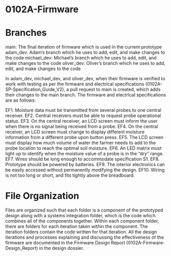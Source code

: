 # 0102A-Firmware
# Branches
main: The final iteration of firmware which is used in the current prototype
adam_dev: Adam’s branch which he uses to add, edit, and make changes to the code
michael_dev: Michael’s branch which he uses to add, edit, and make changes to the code
oliver_dev: Oliver’s branch which he uses to add, edit, and make changes to the code

In adam_dev, michael_dev, and oliver_dev, when their firmware is verified to work with testing as per the firmware and electrical specifications (0102A-SP-Specification_Guide_V2), a pull request to main is created, which adds their changes to the main branch. The firmware and electrical specifications are as follows:

EF1. Moisture data must be transmitted from several probes to one central receiver.
EF2. Central receivers must be able to request probe operational status.
EF3. On the central receiver, an LCD screen must inform the user when there is no signal being received from a probe.
EF4. On the central receiver, an LCD screen must change to display different moisture information from a different probe upon button press.
EF5. The LCD screen must display how much volume of water the farmer needs to add to the probe location to reach the optimal soil moisture.
EF6. An LED matrix must light up to identify when the moisture value of a probe is in the “dry” range.
EF7. Wires should be long enough to accommodate specification S1.
EF8. Prototype should be powered by batteries.
EF9. The interior electronics can be easily accessed without permanently modifying the design.
EF10. Wiring is not too long or short, and fits tightly above the breadboard. 

# File Organization
Files are organized such that each folder is a component of the prototyped design along with a systems integration folder, which is the code which combines all of the components together. Within each component folder, there are folders for each iteration taken within the component. The iteration folders contain the code written for that iteration. All the design iterations and processes explaining and discussing the effectiveness of the firmware are documented in the Firmware Design Report (0102A-Firmware-Design_Report) in the design dossier. 
